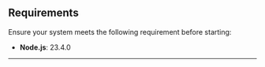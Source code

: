 ## Requirements

Ensure your system meets the following requirement before starting:

- **Node.js**: 23.4.0

---
